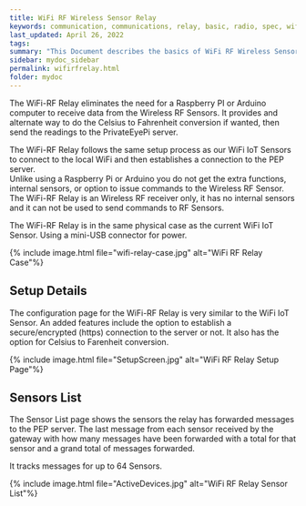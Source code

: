 ```yaml
---
title: WiFi RF Wireless Sensor Relay
keywords: communication, communications, relay, basic, radio, spec, wifi, sensor
last_updated: April 26, 2022
tags:
summary: "This Document describes the basics of WiFi RF Wireless Sensor Relay,or WiFi-RF Relay"
sidebar: mydoc_sidebar
permalink: wifirfrelay.html
folder: mydoc
---
```


The WiFi-RF Relay eliminates the need for a Raspberry PI or Arduino computer to receive data from the Wireless RF Sensors.  It provides and alternate way to do the Celsius to Fahrenheit conversion if wanted, then send the readings to the PrivateEyePi server.

The WiFi-RF Relay follows the same setup process as our WiFi IoT Sensors to connect to the local WiFi and then establishes a connection to the PEP server. <br />
Unlike using a Raspberry Pi or Arduino you do not get the extra functions, internal sensors, or option to issue commands to the Wireless RF Sensor. <br />
The WiFi-RF Relay is an Wireless RF receiver only, it has no internal sensors and it can not be used to send commands to RF Sensors.

The WiFi-RF Relay is in the same physical case as the current WiFi IoT Sensor.  Using a mini-USB connector for power.

{% include image.html file="wifi-relay-case.jpg" alt="WiFi RF Relay Case"%}


## Setup Details
The configuration page for the WiFi-RF Relay is very similar to the WiFi IoT Sensor. An added features include the option to establish a secure/encrypted (https) connection to the server or not.  It also has the option for Celsius to Farenheit conversion.

{% include image.html file="SetupScreen.jpg" alt="WiFi RF Relay Setup Page"%}


## Sensors List
The Sensor List page shows the sensors the relay has forwarded messages to the PEP server. The last message from each sensor received by the gateway with how many messages have been forwarded with a total for that sensor and a grand total of messages forwarded.

It tracks messages for up to 64 Sensors.

{% include image.html file="ActiveDevices.jpg" alt="WiFi RF Relay Sensor List"%}


